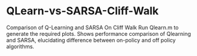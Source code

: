# QLearn-vs-SARSA-Cliff-Walk
Comparison of Q-Learning and SARSA On Cliff Walk
Run Qlearn.m to generate the required plots.
Shows performance comparison of Qlearning and SARSA, elucidating difference between on-policy and off policy algorithms.
